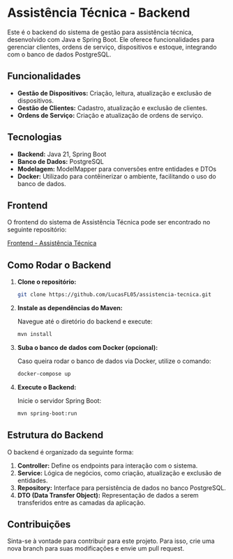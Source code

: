 
# Assistência Técnica - Backend

Este é o backend do sistema de gestão para assistência técnica, desenvolvido com Java e Spring Boot. Ele oferece funcionalidades para gerenciar clientes, ordens de serviço, dispositivos e estoque, integrando com o banco de dados PostgreSQL.

## Funcionalidades

- **Gestão de Dispositivos:** Criação, leitura, atualização e exclusão de dispositivos.
- **Gestão de Clientes:** Cadastro, atualização e exclusão de clientes.
- **Ordens de Serviço:** Criação e atualização de ordens de serviço.

## Tecnologias

- **Backend:** Java 21, Spring Boot
- **Banco de Dados:** PostgreSQL
- **Modelagem:** ModelMapper para conversões entre entidades e DTOs
- **Docker:** Utilizado para contêinerizar o ambiente, facilitando o uso do banco de dados.

## Frontend

O frontend do sistema de Assistência Técnica pode ser encontrado no seguinte repositório:

[Frontend - Assistência Técnica](https://github.com/LucasFL05/Angular_assistencia-tecnica/tree/main)

## Como Rodar o Backend

1. **Clone o repositório:**

   ```bash
   git clone https://github.com/LucasFL05/assistencia-tecnica.git
   ```

2. **Instale as dependências do Maven:**

   Navegue até o diretório do backend e execute:

   ```bash
   mvn install
   ```

3. **Suba o banco de dados com Docker (opcional):**

   Caso queira rodar o banco de dados via Docker, utilize o comando:

   ```bash
   docker-compose up
   ```

4. **Execute o Backend:**

   Inicie o servidor Spring Boot:

   ```bash
   mvn spring-boot:run
   ```

## Estrutura do Backend

O backend é organizado da seguinte forma:

1. **Controller:** Define os endpoints para interação com o sistema.
2. **Service:** Lógica de negócios, como criação, atualização e exclusão de entidades.
3. **Repository:** Interface para persistência de dados no banco PostgreSQL.
4. **DTO (Data Transfer Object):** Representação de dados a serem transferidos entre as camadas da aplicação.

## Contribuições

Sinta-se à vontade para contribuir para este projeto. Para isso, crie uma nova branch para suas modificações e envie um pull request.
